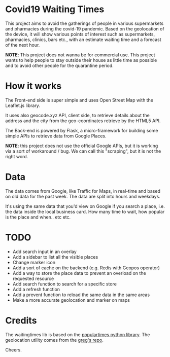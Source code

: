 # Covid19 Waiting Times

This project aims to avoid the gatherings of people in various supermarkets and pharmacies during the covid-19 pandemic. Based on the geolocation of the device, it will show various points of interest such as supermarkets, pharmacies, clinics, bars etc., with an estimate waiting time and a forecast of the next hour.

**NOTE**: This project does not wanna be for commercial use. This project wants to help people to stay outside their house as little time as possible and to avoid other people for the quarantine period.

# How it works

The Front-end side is super simple and uses Open Street Map with the Leaflet.js library.

It uses also geocode.xyz API, client side, to retrieve details about the address and the city from the geo-coordinates retrieve by the HTML5 API.

The Back-end is powered by Flask, a micro-framework for building some simple APIs to retrieve data from Google Places.

**NOTE**: this project does not use the official Google APIs, but it is working via a sort of workaround / bug. We can call this "scraping", but it is not the right word.

# Data

The data comes from Google, like Traffic for Maps, in real-time and based on old data for the past week.
The data are split into hours and weekdays.

It's using the same data that you'd view on Google if you search a place, i.e. the data inside the local business card.
How many time to wait, how popular is the place and when.. etc etc.

# TODO

- Add search input in an overlay
- Add a sidebar to list all the visible places
- Change marker icon
- Add a sort of cache on the backend (e.g. Redis with Geopos operator)
- Add a way to store the place data to prevent an overload on the requested resource
- Add search function to search for a specific store
- Add a refresh function
- Add a prevent function to reload the same data in the same areas
- Make a more accurate geolocation and marker on maps

# Credits

The waitingtimes lib is based on the [populartimes python library](https://github.com/m-wrzr/populartimes/).
The geolocation utility comes from the [greg's repo](https://github.com/gregsramblings/getAccurateCurrentPosition).

Cheers.
